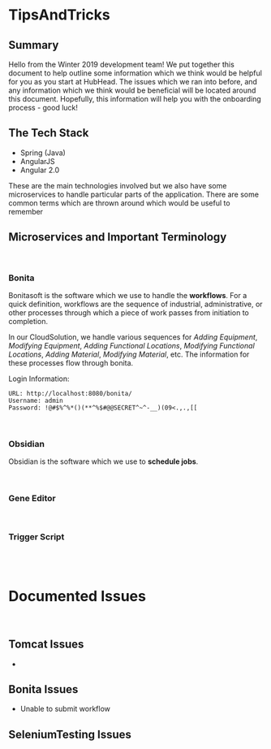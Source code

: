 # TipsAndTricks

## Summary 

Hello from the Winter 2019 development team! We put together this document to help outline some information which we think would be helpful for you as you start at HubHead. The issues which we ran into before, and any information which we think would be beneficial will be located around this document. Hopefully, this information will help you with the onboarding process - good luck! 

## The Tech Stack 

* Spring (Java) 
* AngularJS 
* Angular 2.0 

These are the main technologies involved but we also have some microservices to handle particular parts of the application. There are some common terms which are thrown around which would be useful to remember

## Microservices and Important Terminology 
<br>

### Bonita 

Bonitasoft is the software which we use to handle the **workflows**. For a quick definition, workflows are the sequence of industrial, administrative, or other processes through which a piece of work passes from initiation to completion. 

In our CloudSolution, we handle various sequences for *Adding Equipment*, *Modifying Equipment*, *Adding Functional Locations*, *Modifying Functional Locations*, *Adding Material*, *Modifying Material*, etc. The information for these processes flow through bonita. 

Login Information: 
```
URL: http://localhost:8080/bonita/
Username: admin
Password: !@#$%^%*()(**^%$#@@SECRET^~^-__)(09<.,.,[[
```




<br>

### Obsidian 

Obsidian is the software which we use to **schedule jobs**. 

<br> 

### Gene Editor 

<br> 

### Trigger Script 





<br><br> 
# Documented Issues
<br>

## Tomcat Issues 

* 


## Bonita Issues 

* Unable to submit workflow 

## SeleniumTesting Issues 
